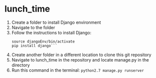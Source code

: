 # lunch_time
1. Create a folder to install Django environment
2. Navigate to the folder
3. Follow the instructions to install Django:
    ```virtualenv djangoEnv
    source djangoEnv/bin/activate
    pip install django```
4. Create another folder in a different location to clone this git repository
5. Navigate to lunch_time in the repository and locate manage.py in the directory
7. Run this command in the terminal: ```python2.7 manage.py runserver```
